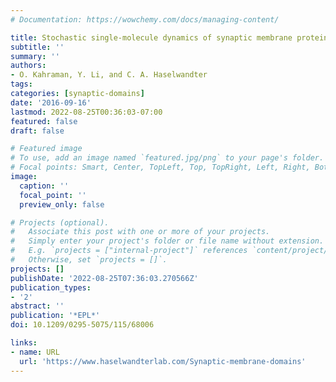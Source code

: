 ```yaml
---
# Documentation: https://wowchemy.com/docs/managing-content/

title: Stochastic single-molecule dynamics of synaptic membrane protein domains
subtitle: ''
summary: ''
authors:
- O. Kahraman, Y. Li, and C. A. Haselwandter
tags:
categories: [synaptic-domains]
date: '2016-09-16'
lastmod: 2022-08-25T00:36:03-07:00
featured: false
draft: false

# Featured image
# To use, add an image named `featured.jpg/png` to your page's folder.
# Focal points: Smart, Center, TopLeft, Top, TopRight, Left, Right, BottomLeft, Bottom, BottomRight.
image:
  caption: ''
  focal_point: ''
  preview_only: false

# Projects (optional).
#   Associate this post with one or more of your projects.
#   Simply enter your project's folder or file name without extension.
#   E.g. `projects = ["internal-project"]` references `content/project/deep-learning/index.md`.
#   Otherwise, set `projects = []`.
projects: []
publishDate: '2022-08-25T07:36:03.270566Z'
publication_types:
- '2'
abstract: ''
publication: '*EPL*'
doi: 10.1209/0295-5075/115/68006

links:
- name: URL
  url: 'https://www.haselwandterlab.com/Synaptic-membrane-domains'
---
```


